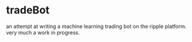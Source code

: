 # tradeBot
an attempt at writing a machine learning trading bot on the ripple platform. very much a work in progress. 
